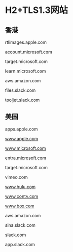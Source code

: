 # H2+TLS1.3网站


## 香港

rtlimages.apple.com

account.microsoft.com

target.microsoft.com

learn.microsoft.com

aws.amazon.com

files.slack.com

tooljet.slack.com




## 美国

apps.apple.com

www.apple.com

www.microsoft.com

entra.microsoft.com

target.microsoft.com

vimeo.com

www.hulu.com

www.contv.com

www.box.com

aws.amazon.com

sina.slack.com

slack.com

app.slack.com
